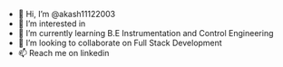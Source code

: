 - 👋 Hi, I’m @akash11122003
- 👀 I’m interested in 
- 🌱 I’m currently learning B.E Instrumentation and Control Engineering
- 💞️ I’m looking to collaborate on Full Stack Development
- 📫 Reach me on linkedin

<!---
akash11122003/akash11122003 is a ✨ special ✨ repository because its `README.md` (this file) appears on your GitHub profile.
You can click the Preview link to take a look at your changes.
--->
